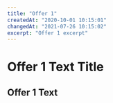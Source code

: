 ```yaml
---
title: "Offer 1"
createdAt: "2020-10-01 10:15:01"
changedAt: "2021-07-26 10:15:02"
excerpt: "Offer 1 excerpt"
---
```


# Offer 1 Text Title
## Offer 1 Text